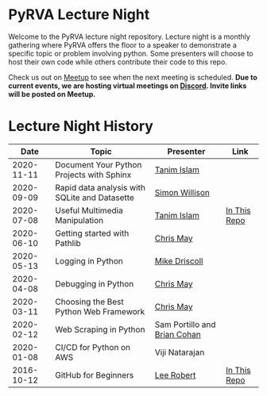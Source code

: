 # PyRVA Lecture Night

Welcome to the PyRVA lecture night repository. Lecture night is a monthly gathering where
PyRVA offers the floor to a speaker to demonstrate a specific topic or problem involving python.
Some presenters will choose to host their own code while others contribute their code to this repo.

Check us out on [Meetup](https://www.meetup.com/PyRVAUserGroup/) to see when the next meeting
is scheduled. **Due to current events, we are hosting virtual meetings on
[Discord](https://discord.com/). Invite links will be posted on Meetup.**

# Lecture Night History

Date | Topic | Presenter | Link
---|---|---|---
2020-11-11 | Document Your Python Projects with Sphinx | [Tanim Islam](https://github.com/tanimislam) |
2020-09-09 | Rapid data analysis with SQLite and Datasette | [Simon Willison](https://github.com/simonw) |
2020-07-08 | Useful Multimedia Manipulation | [Tanim Islam](https://github.com/tanimislam) | [In This Repo](https://github.com/pyrva/lecture-night/tree/main/lectures/useful-multimedia-manipulation)
2020-06-10 | Getting started with Pathlib | [Chris May](https://github.com/Chris-May) |
2020-05-13 | Logging in Python | [Mike Driscoll](https://github.com/driscollis) |
2020-04-08 | Debugging in Python | [Chris May](https://github.com/Chris-May) |
2020-03-11 | Choosing the Best Python Web Framework | [Chris May](https://github.com/Chris-May) |
2020-02-12 | Web Scraping in Python | Sam Portillo and [Brian Cohan](https://github.com/briancohan) |
2020-01-08 | CI/CD for Python on AWS | Viji Natarajan |
2016-10-12 | GitHub for Beginners | [Lee Robert](https://github.com/leerobert) | [In This Repo](https://github.com/pyrva/lecture-night/tree/main/lectures/github-for-beginners)
